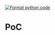 [![Format python code](https://github.com/SwevenTeam/PoC/actions/workflows/automated_pull_request.yml/badge.svg)](https://github.com/SwevenTeam/PoC/actions/workflows/automated_pull_request.yml)
# PoC 
